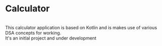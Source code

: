 # Calculator
<br>
This calculator application is based on Kotlin and is makes use of various DSA concepts for working. <br>
It's an initlal project and under development
